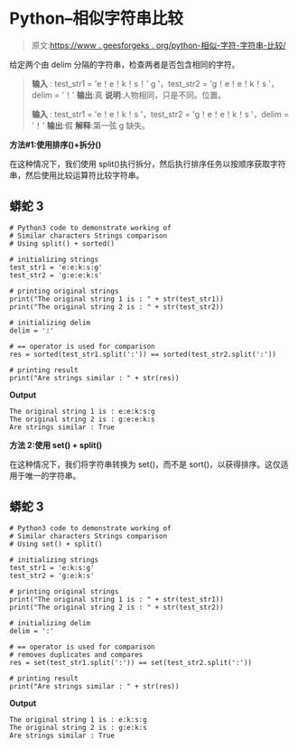 # Python–相似字符串比较

> 原文:[https://www . geesforgeks . org/python-相似-字符-字符串-比较/](https://www.geeksforgeeks.org/python-similar-characters-strings-comparison/)

给定两个由 delim 分隔的字符串，检查两者是否包含相同的字符。

> **输入** : test_str1 = 'e！e！k！s！' g '，test_str2 = 'g！e！e！k！s '，delim = '！'
> **输出**:真
> **说明**:人物相同，只是不同。位置。
> 
> **输入** : test_str1 = 'e！e！k！s '，test_str2 = 'g！e！e！k！s '，delim = '！'
> **输出**:假
> **解释**:第一弦 g 缺失。

**方法#1:使用排序()+拆分()**

在这种情况下，我们使用 split()执行拆分，然后执行排序任务以按顺序获取字符串，然后使用比较运算符比较字符串。

## 蟒蛇 3

```
# Python3 code to demonstrate working of 
# Similar characters Strings comparison
# Using split() + sorted()

# initializing strings
test_str1 = 'e:e:k:s:g'
test_str2 = 'g:e:e:k:s'

# printing original strings
print("The original string 1 is : " + str(test_str1))
print("The original string 2 is : " + str(test_str2))

# initializing delim 
delim = ':'

# == operator is used for comparison
res = sorted(test_str1.split(':')) == sorted(test_str2.split(':'))

# printing result 
print("Are strings similar : " + str(res)) 
```

**Output**

```
The original string 1 is : e:e:k:s:g
The original string 2 is : g:e:e:k:s
Are strings similar : True

```

**方法 2:使用 set() + split()**

在这种情况下，我们将字符串转换为 set()，而不是 sort()，以获得排序。这仅适用于唯一的字符串。

## 蟒蛇 3

```
# Python3 code to demonstrate working of 
# Similar characters Strings comparison
# Using set() + split()

# initializing strings
test_str1 = 'e:k:s:g'
test_str2 = 'g:e:k:s'

# printing original strings
print("The original string 1 is : " + str(test_str1))
print("The original string 2 is : " + str(test_str2))

# initializing delim 
delim = ':'

# == operator is used for comparison
# removes duplicates and compares
res = set(test_str1.split(':')) == set(test_str2.split(':'))

# printing result 
print("Are strings similar : " + str(res)) 
```

**Output**

```
The original string 1 is : e:k:s:g
The original string 2 is : g:e:k:s
Are strings similar : True

```